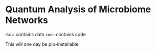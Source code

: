 # Quantum Analysis of Microbiome Networks

`data` contains data
`code` contains code

This will one day be pip-installable
